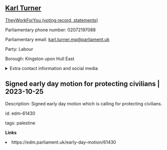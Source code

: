 ## <a href="https://members.parliament.uk/member/4030/contact">Karl Turner</a>

<a href="https://www.theyworkforyou.com/mp/24767/karl_turner/kingston_upon_hull_east">TheyWorkForYou (voting record, statements)</a> 

Parliamentary phone number: 02072197088 

Parliamentary email: karl.turner.mp@parliament.uk 

Party: Labour 

Borough: Kingston upon Hull East 

<details><summary>Extra contact information and social media</summary> 
<li>Website: http://www.karlturnermp.org.uk</li>
<li>Twitter: https://twitter.com/KarlTurnerMP</li>
<li>Constituency office phone number: 01482781019</li>
<li>Constituency office email:</li>
<li>Facebook:</li>
<li>Instagram:</li>
<li>Youtube:</li>
<li>Linkedin:</li>
<li>Government department phone number:</li>
<li>Government department email:</li>
<li>Threads:</li>
<li>Party office phone number:</li>
<li>Party office email:</li>
<li>Tiktok:</li>
</details>

## Signed early day motion for protecting civilians | 2023-10-25

Description: Signed early day motion which is calling for protecting civilians. 
 
id: edm-61430 

tags: palestine 

**Links** 
 <li>https://edm.parliament.uk/early-day-motion/61430</li>
